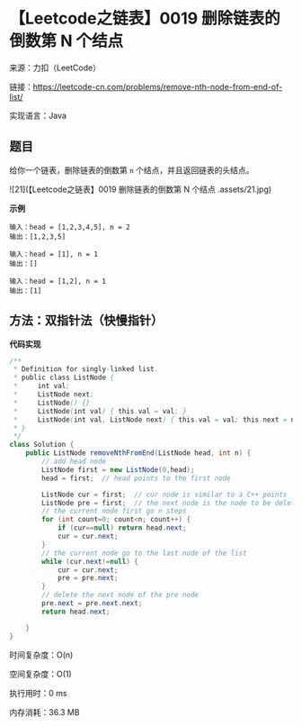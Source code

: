 # 【Leetcode之链表】0019 删除链表的倒数第 N 个结点

来源：力扣（LeetCode）

链接：https://leetcode-cn.com/problems/remove-nth-node-from-end-of-list/

实现语言：Java



##  题目

给你一个链表，删除链表的倒数第 `n` 个结点，并且返回链表的头结点。

![21](【Leetcode之链表】0019 删除链表的倒数第 N 个结点 .assets/21.jpg)

**示例**

```
输入：head = [1,2,3,4,5], n = 2
输出：[1,2,3,5]

输入：head = [1], n = 1
输出：[]

输入：head = [1,2], n = 1
输出：[1]
```

## 方法：双指针法（快慢指针）

**代码实现**

```java
/**
 * Definition for singly-linked list.
 * public class ListNode {
 *     int val;
 *     ListNode next;
 *     ListNode() {}
 *     ListNode(int val) { this.val = val; }
 *     ListNode(int val, ListNode next) { this.val = val; this.next = next; }
 * }
 */
class Solution {
    public ListNode removeNthFromEnd(ListNode head, int n) {
        // add head node
        ListNode first = new ListNode(0,head);
        head = first;  // head points to the first node

        ListNode cur = first;  // cur node is similar to a C++ points 
        ListNode pre = first;  // the next node is the node to be delete
        // the current node first go n steps
        for (int count=0; count<n; count++) {
            if (cur==null) return head.next;
            cur = cur.next;
        }
        // the current node go to the last node of the list
        while (cur.next!=null) {
            cur = cur.next;
            pre = pre.next;
        }
        // delete the next node of the pre node
        pre.next = pre.next.next;
        return head.next;

    }
}
```

时间复杂度：O(n)  

空间复杂度：O(1)

执行用时：0 ms

内存消耗：36.3 MB

